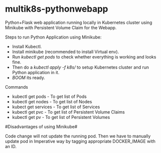 # multik8s-pythonwebapp
Python+Flask web application running locally in Kubernetes cluster using Minikube with Persistent Volume Claim for the Webapp.

Steps to run Python Application using Minikube:

- Install Kubectl.
- Install  minikube (recommended to install Virtual env).
- Run *kubectl get pods* to check whether everything is working and looks fine.
- Then do a *kubectl apply -f k8s/* to setup Kubernetes cluster and run Python application in it.
- *BOOM* its ready.


Commands

- kubectl get pods  - To get list of Pods
- kubectl get nodes - To get list of Nodes
- kubect get services - To get list of Services
- kubectl get pvc - To get list of Persistent Volume Claims
- kubectl get pv - To get list of Persistent Volumes


#Disadvantages of using Minikube#

Code change will not update the running pod. Then we have to manually update pod in Imperative way by tagging appropriate DOCKER_IMAGE with an ID.
